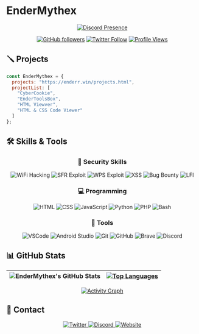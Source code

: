 # EnderMythex

<div align="center">
  
  [![Discord Presence](https://lanyard.cnrad.dev/api/1006197798577909880)](https://discord.com/users/1006197798577909880)
  
  [![GitHub followers](https://img.shields.io/github/followers/EnderMythex?style=for-the-badge&color=ff63e7&logo=github)](https://github.com/EnderMythex)
  [![Twitter Follow](https://img.shields.io/twitter/follow/Endermythex7?&label=%40EnderMythex7&logo=x&style=for-the-badge&color=ff63e7)](https://twitter.com/Endermythex7)
  [![Profile Views](https://komarev.com/ghpvc/?username=EnderMythex&style=for-the-badge&color=ff63e7&logo=github)](https://github.com/EnderMythex)
  
</div>

## 🪛 Projects

```javascript
const EnderMythex = {
  projects: "https://enderr.win/projects.html",
  projectList: [
    "CyberCookie",
    "EnderToolsBox",
    "HTML Viewver",
    "HTML & CSS Code Viewer"
  ]
};
```

## 🛠️ Skills & Tools

<div align="center">

### 🔐 Security Skills
![WiFi Hacking](https://img.shields.io/badge/WiFi_Hacking-009688?style=for-the-badge&logo=wifi&logoColor=white)
![SFR Exploit](https://img.shields.io/badge/SFR_Exploit-E60000?style=for-the-badge&logo=target&logoColor=white)
![WPS Exploit](https://img.shields.io/badge/WPS_Exploit-FF5722?style=for-the-badge&logo=shield&logoColor=white)
![XSS](https://img.shields.io/badge/Learning_XSS-FCC624?style=for-the-badge&logo=javascript&logoColor=black)
![Bug Bounty](https://img.shields.io/badge/Bug_Bounty-512BD4?style=for-the-badge&logo=hackerone&logoColor=white)
![LFI](https://img.shields.io/badge/Learning_LFI-00599C?style=for-the-badge&logo=php&logoColor=white)

### 💻 Programming
![HTML](https://img.shields.io/badge/HTML-E34F26?style=for-the-badge&logo=html5&logoColor=white)
![CSS](https://img.shields.io/badge/CSS-1572B6?style=for-the-badge&logo=css3&logoColor=white)
![JavaScript](https://img.shields.io/badge/JavaScript-F7DF1E?style=for-the-badge&logo=javascript&logoColor=black)
![Python](https://img.shields.io/badge/Python-14354C?style=for-the-badge&logo=python&logoColor=white)
![PHP](https://img.shields.io/badge/PHP-777BB4?style=for-the-badge&logo=php&logoColor=white)
![Bash](https://img.shields.io/badge/Bash-121011?style=for-the-badge&logo=gnu-bash&logoColor=white)

### 🧰 Tools
![VSCode](https://img.shields.io/badge/VS_Code-0078d7?style=for-the-badge&logo=visual-studio-code&logoColor=white)
![Android Studio](https://img.shields.io/badge/Android_Studio-008678?style=for-the-badge&logo=android-studio&logoColor=white)
![Git](https://img.shields.io/badge/Git-F05033?style=for-the-badge&logo=git&logoColor=white)
![GitHub](https://img.shields.io/badge/GitHub-8034A9?style=for-the-badge&logo=github&logoColor=white)
![Brave](https://img.shields.io/badge/Brave-FB542B?style=for-the-badge&logo=brave&logoColor=white)
![Discord](https://img.shields.io/badge/Discord-5865F2?style=for-the-badge&logo=discord&logoColor=white)

</div>

## 📊 GitHub Stats

<div align="center">

|![EnderMythex's GitHub Stats](https://github-readme-stats.vercel.app/api?username=EnderMythex&show_icons=true&theme=radical&bg_color=0D1117&title_color=ff63e7&text_color=FFFFFF&icon_color=ff63e7&border_color=ff63e7)|[![Top Languages](https://github-readme-stats.vercel.app/api/top-langs/?username=EnderMythex&layout=donut&theme=radical&bg_color=0D1117&title_color=ff63e7&text_color=FFFFFF&border_color=ff63e7)](https://github.com/anuraghazra/github-readme-stats)|
|---|---|

[![Activity Graph](https://github-readme-activity-graph.vercel.app/graph?username=EnderMythex&theme=tokyo-night&bg_color=0D1117&color=ff63e7&line=ff63e7&point=FFFFFF&hide_border=false)](https://github.com/ashutosh00710/github-readme-activity-graph)

</div>

## 🌌 Contact

<div align="center">
  <a href="https://twitter.com/Endermythex7">
    <img src="https://img.shields.io/badge/Twitter-1DA1F2?style=for-the-badge&logo=twitter&logoColor=white" alt="Twitter">
  </a>
  <a href="https://discord.com/users/1006197798577909880">
    <img src="https://img.shields.io/badge/Discord-5865F2?style=for-the-badge&logo=discord&logoColor=white" alt="Discord">
  </a>
  <a href="https://enderr.win">
    <img src="https://img.shields.io/badge/Website-ff63e7?style=for-the-badge&logo=About.me&logoColor=white" alt="Website">
  </a>
</div>
